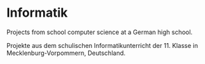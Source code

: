 # Informatik
Projects from school computer science at a German high school.

Projekte aus dem schulischen Informatikunterricht der 11. Klasse in Mecklenburg-Vorpommern, Deutschland.
